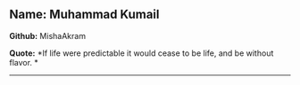 
## Name: Muhammad Kumail

**Github:** MishaAkram

**Quote:** *If life were predictable it would cease to be life, and be without flavor. *

---